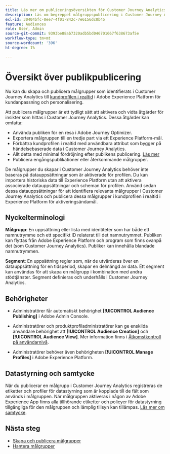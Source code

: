 ```yaml
---
title: Läs mer om publiceringsöversikten för Customer Journey Analytics Audiences
description: Läs om begreppet målgruppspublicering i Customer Journey Analytics
exl-id: 30404bfc-0ee7-4f01-842c-7e6156dc0b45
feature: Audiences
role: User, Admin
source-git-commit: 9393be88ab7320adb5bd046701667f638673af5e
workflow-type: tm+mt
source-wordcount: '396'
ht-degree: 1%

---
```


# Översikt över publikpublicering

Nu kan du skapa och publicera målgrupper som identifierats i Customer Journey Analytics till [kundprofilen i realtid](https://experienceleague.adobe.com/docs/experience-platform/profile/home.html?lang=sv) i Adobe Experience Platform för kundanpassning och personalisering.

Att publicera målgrupper är ett tydligt sätt att aktivera och vidta åtgärder för insikter som hittas i Customer Journey Analytics. Dessa åtgärder kan omfatta:

* Använda publiken för en resa i Adobe Journey Optimizer.
* Exportera målgruppen till en tredje part via ett Experience Platform-mål.
* Förbättra kundprofilen i realtid med användbara attribut som bygger på händelsebaserade data i Customer Journey Analytics.
* Allt detta med minimal fördröjning efter publikens publicering. [Läs mer](https://experienceleague.adobe.com/docs/analytics-platform/using/cja-components/audiences/publish.html#latency)
* Publicera engångspublikationer eller återkommande målgrupper.

De målgrupper du skapar i Customer Journey Analytics behöver inte baseras på datauppsättningar som är aktiverade för profilen. Du kan importera historiska data till Experience Platform utan att aktivera associerade datauppsättningar och scheman för profilen. Använd sedan dessa datauppsättningar för att identifiera relevanta målgrupper i Customer Journey Analytics och publicera dessa målgrupper i kundprofilen i realtid i Experience Platform för aktiveringsändamål.

## Nyckelterminologi

**Målgrupp**: En uppsättning eller lista med identiteter som har både ett namnutrymme och ett specifikt ID relaterat till det namnutrymmet. Publiken kan flyttas från Adobe Experience Platform och program som finns ovanpå det (som Customer Journey Analytics). Publiker kan innehålla blandade namnutrymmen.

**Segment**: En uppsättning regler som, när de utvärderas över en datauppsättning för en tidsperiod, skapar en delmängd av data. Ett segment kan användas för att skapa en målgrupp i kombination med andra stödtjänster. Segment definieras och underhålls i Customer Journey Analytics.

## Behörigheter

* Administratörer får automatiskt behörighet **[!UICONTROL Audience Publishing]** i Adobe Admin Console.

* Administratörer och produktprofiladministratörer kan ge enskilda användare behörighet att **[!UICONTROL Audience Creation]** och **[!UICONTROL Audience View]**. Mer information finns i [Åtkomstkontroll på användarnivå](/help/technotes/access-control.md#user-level-access).

* Administratörer behöver även behörigheten **[!UICONTROL Manage Profiles]** i Adobe Experience Platform.

## Datastyrning och samtycke

När du publicerar en målgrupp i Customer Journey Analytics registreras de etiketter och profiler för datastyrning som är kopplade till de fält som används i målgruppen.  När målgruppen aktiveras i någon av Adobe Experience App finns alla tillhörande etiketter och policyer för datastyrning tillgängliga för den målgruppen och lämplig tillsyn kan tillämpas. [Läs mer om samtycke](https://experienceleague.adobe.com/docs/experience-platform/data-governance/policies/user-guide.html#consent-policy).

## Nästa steg

* [Skapa och publicera målgrupper](/help/components/audiences/publish.md)
* [Hantera målgrupper](/help/components/audiences/manage.md)
